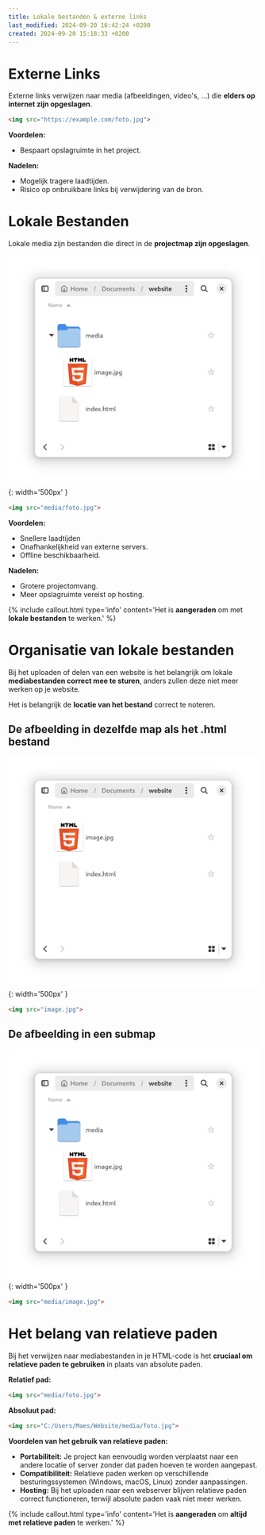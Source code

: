 ```yaml
---
title: Lokale bestanden & externe links
last_modified: 2024-09-20 16:42:24 +0200
created: 2024-09-20 15:18:33 +0200
---
```


# Externe Links

Externe links verwijzen naar media (afbeeldingen, video's, ...) die **elders op internet zijn opgeslagen**.

```html 
<img src="https://example.com/foto.jpg">
```

**Voordelen:**
- Bespaart opslagruimte in het project.

**Nadelen:**
- Mogelijk tragere laadtijden.
- Risico op onbruikbare links bij verwijdering van de bron.

# Lokale Bestanden

Lokale media zijn bestanden die direct in de **projectmap zijn opgeslagen**.

![](images/local-image.png){: width='500px' }

```html 
<img src="media/foto.jpg">
```

**Voordelen:**
- Snellere laadtijden
- Onafhankelijkheid van externe servers.
- Offline beschikbaarheid.

**Nadelen:**
- Grotere projectomvang.
- Meer opslagruimte vereist op hosting.

{% include callout.html type='info' content='Het is **aangeraden** om met **lokale bestanden** te werken.' %}

# Organisatie van lokale bestanden

Bij het uploaden of delen van een website is het belangrijk om lokale **mediabestanden correct mee te sturen**, anders zullen deze niet meer werken op je website.

Het is belangrijk de **locatie van het bestand** correct te noteren.

## De afbeelding in dezelfde map als het .html bestand

![](images/local-image2.png){: width='500px' }
```html 
<img src="image.jpg">
```

## De afbeelding in een submap 

![](images/local-image.png){: width='500px' }
```html 
<img src="media/image.jpg">
```

# Het belang van relatieve paden

Bij het verwijzen naar mediabestanden in je HTML-code is het **cruciaal om relatieve paden te gebruiken** in plaats van absolute paden.

**Relatief pad:**
```html 
<img src="media/foto.jpg">
```

**Absoluut pad:**
```html 
<img src="C:/Users/Maes/Website/media/foto.jpg">
```

**Voordelen van het gebruik van relatieve paden:**
- **Portabiliteit:** Je project kan eenvoudig worden verplaatst naar een andere locatie of server zonder dat paden hoeven te worden aangepast.
- **Compatibiliteit:** Relatieve paden werken op verschillende besturingssystemen (Windows, macOS, Linux) zonder aanpassingen.
- **Hosting:** Bij het uploaden naar een webserver blijven relatieve paden correct functioneren, terwijl absolute paden vaak niet meer werken.

{% include callout.html type='info' content='Het is **aangeraden** om **altijd met relatieve paden** te werken.' %}
